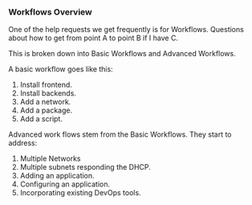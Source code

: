 ### Workflows Overview

One of the help requests we get frequently is for Workflows. Questions about how to get from point A to point B if I have C.

This is broken down into Basic Workflows and Advanced Workflows.

A basic workflow goes like this:

1. Install frontend.
2. Install backends.
3. Add a network.
4. Add a package.
5. Add a script.

Advanced work flows stem from the Basic Workflows. They start to address:

1. Multiple Networks
2. Multiple subnets responding the DHCP.
3. Adding an application.
4. Configuring an application.
5. Incorporating existing DevOps tools.
